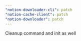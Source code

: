 ```yaml
---
"notion-downloader-cli": patch
"notion-cache-client": patch
"notion-downloader": patch
---
```


Cleanup command and init as well
